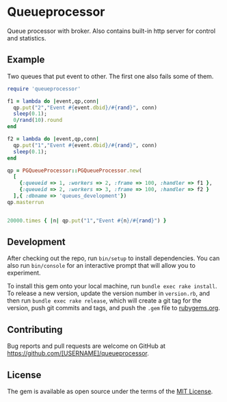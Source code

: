 # Queueprocessor
Queue processor with broker. Also contains built-in http server for control and statistics.

## Example

Two queues that put event to other. The first one also fails some of them.

```ruby
require 'queueprocessor'

f1 = lambda do |event,qp,conn|
  qp.put("2","Event #{event.dbid}/#{rand}", conn)
  sleep(0.1);
  0/rand(10).round
end

f2 = lambda do |event,qp,conn|
  qp.put("1","Event #{event.dbid}/#{rand}", conn)
  sleep(0.1);
end

qp = PGQueueProcessor::PGQueueProcessor.new(
  [
    {:queueid => 1, :workers => 2, :frame => 100, :handler => f1 },
    {:queueid => 2, :workers => 3, :frame => 100, :handler => f2 }
  ],{ :dbname => 'queues_development'})
qp.masterrun


20000.times { |n| qp.put("1","Event #{n}/#{rand}") }
```

## Development

After checking out the repo, run `bin/setup` to install dependencies. You can also run `bin/console` for an interactive prompt that will allow you to experiment.

To install this gem onto your local machine, run `bundle exec rake install`. To release a new version, update the version number in `version.rb`, and then run `bundle exec rake release`, which will create a git tag for the version, push git commits and tags, and push the `.gem` file to [rubygems.org](https://rubygems.org).

## Contributing

Bug reports and pull requests are welcome on GitHub at https://github.com/[USERNAME]/queueprocessor.


## License

The gem is available as open source under the terms of the [MIT License](http://opensource.org/licenses/MIT).

